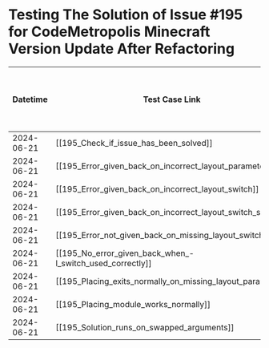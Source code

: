 # Testing The Solution of Issue #195 for CodeMetropolis Minecraft Version Update After Refactoring

| Datetime   | Test Case Link                                                             | Tester     | Passed/Failed | Links to issues (if a bug is found) | Consequences (if the test case needs to be fixed) |
|------------|----------------------------------------------------------------------------|------------|---------------|-------------------------------------|---------------------------------------------------|
| 2024-06-21 | [[195_Check_if_issue_has_been_solved]]                                     | Búcsú Áron | Passed        |                                     |                                                   |
| 2024-06-21 | [[195_Error_given_back_on_incorrect_layout_parameter]]                     | Búcsú Áron | Passed        |                                     |                                                   |
| 2024-06-21 | [[195_Error_given_back_on_incorrect_layout_switch]]                        | Búcsú Áron | Passed        |                                     |                                                   |
| 2024-06-21 | [[195_Error_given_back_on_incorrect_layout_switch_swap]]                   | Búcsú Áron | Passed        |                                     |                                                   |
| 2024-06-21 | [[195_Error_not_given_back_on_missing_layout_switch]]                      | Búcsú Áron | Passed        |                                     |                                                   |
| 2024-06-21 | [[195_No_error_given_back_when_-l_switch_used_correctly]]                  | Búcsú Áron | Passed        |                                     |                                                   |
| 2024-06-21 | [[195_Placing_exits_normally_on_missing_layout_parameter]]                 | Búcsú Áron | Passed        |                                     |                                                   |
| 2024-06-21 | [[195_Placing_module_works_normally]]                                      | Búcsú Áron | Passed        |                                     |                                                   |
| 2024-06-21 | [[195_Solution_runs_on_swapped_arguments]]                                 | Búcsú Áron | Passed        |                                     |                                                   |
